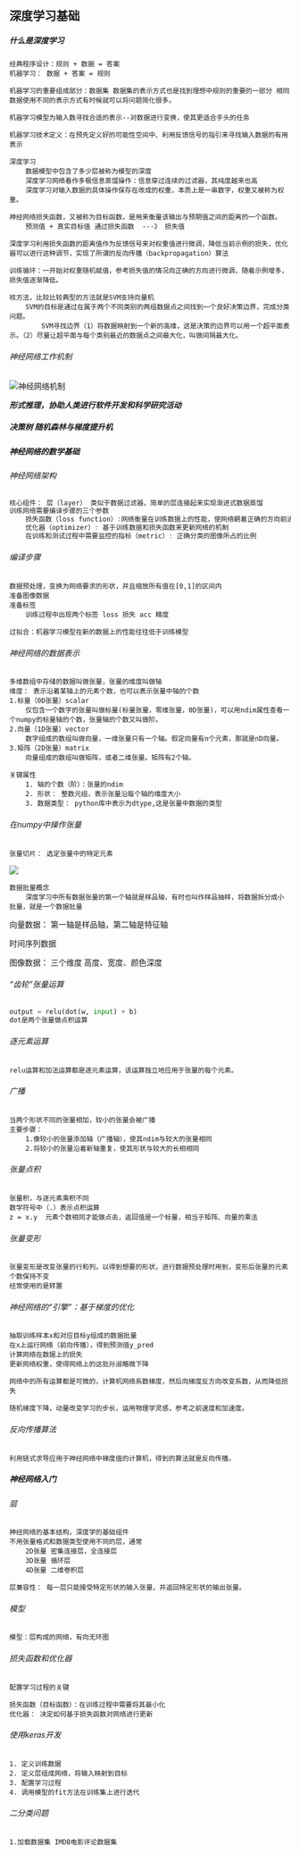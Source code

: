 ## 深度学习基础

##### 什么是深度学习

```
经典程序设计：规则 + 数据 = 答案
机器学习： 数据 + 答案 = 规则

机器学习的重要组成部分：数据集 数据集的表示方式也是找到理想中规则的重要的一部分 相同数据使用不同的表示方式有时候就可以将问题简化很多。

机器学习模型为输入数寻找合适的表示--对数据进行变换，使其更适合手头的任务

机器学习技术定义：在预先定义好的可能性空间中、利用反馈信号的指引来寻找输入数据的有用表示

深度学习
	数据模型中包含了多少层被称为模型的深度
	深度学习网络看作多极信息蒸馏操作：信息穿过连续的过滤器，其纯度越来也高
	深度学习对输入数据的具体操作保存在改成的权重，本质上是一串数字，权重又被称为权重。
	
神经网络损失函数，又被称为目标函数，是用来衡量该输出与预期值之间的距离的一个函数。
	预测值 + 真实目标值 通过损失函数  ---》 损失值

深度学习利用损失函数的距离值作为反馈信号来对权重值进行微调，降低当前示例的损失，优化器可以进行这种调节，实现了所谓的反向传播（backpropagation）算法

训练循环：一开始对权重随机赋值，参考损失值的情况向正确的方向进行微调，随着示例增多，损失值逐渐降低。

核方法，比较比较典型的方法就是SVM支持向量机
	SVM的目标是通过在属于两个不同类别的两组数据点之间找到一个良好决策边界，完成分类问题。
		SVM寻找边界（1）将数据映射到一个新的高维，这是决策的边界可以用一个超平面表示。（2）尽量让超平面与每个类别最近的数据点之间最大化，叫做间隔最大化。
```

###### 神经网络工作机制

![神经网络机制](C:\Users\lenovo_zhuang\Desktop\学习笔记MD\阅读笔记\img\神经网络机制.jpg)

***形式推理，协助人类进行软件开发和科学研究活动***

##### 决策树 随机森林与梯度提升机

##### 



##### 神经网络的数学基础

###### 神经网络架构

```java
核心组件： 层（layer） 类似于数据过滤器，简单的层连接起来实现渐进式数据蒸馏
训练网络需要编译步骤的三个参数
    损失函数（loss function）:网络衡量在训练数据上的性能，使网络朝着正确的方向前进
    优化器（optimizer）: 基于训练数据和损失函数来更新网络的机制
    在训练和测试过程中需要监控的指标（metric）: 正确分类的图像所占的比例
```

###### 编译步骤

```
数据预处理，变换为网络要求的形状，并且缩放所有值在[0,1]的区间内
准备图像数据
准备标签
	训练过程中出现两个标签 loss 损失 acc 精度

过拟合：机器学习模型在新的数据上的性能往往低于训练模型
```

###### 神经网络的数据表示

```
多维数组中存储的数据叫做张量，张量的维度叫做轴
维度： 表示沿着某轴上的元素个数，也可以表示张量中轴的个数
1.标量（0D张量）scalar
	仅包含一个数字的张量叫做标量(标量张量，零维张量，0D张量)，可以用ndim属性查看一个numpy的标量轴的个数，张量轴的个数又叫做阶。
2.向量（1D张量）vector
	数字组成的数组叫做向量，一维张量只有一个轴。假定向量有n个元素，那就是nD向量。
3.矩阵（2D张量）matrix
	向量组成的数组叫做矩阵，或者二维张量。矩阵有2个轴。
	
关键属性
	1. 轴的个数（阶）：张量的ndim
	2. 形状： 整数元组，表示张量沿每个轴的维度大小
	3. 数据类型： python库中表示为dtype,这是张量中数据的类型
```



###### 在numpy中操作张量

```
张量切片： 选定张量中的特定元素
```

![](C:\Users\lenovo_zhuang\Desktop\学习笔记MD\阅读笔记\img\数组张量操作.png)

~~~
数据批量概念
	深度学习中所有数据张量的第一个轴就是样品轴，有时也叫作样品抽样，将数据拆分成小批量，就是一个数据批量
~~~

向量数据： 第一轴是样品轴，第二轴是特征轴

时间序列数据

图像数据： 三个维度 高度、宽度、颜色深度



###### “齿轮”张量运算

```python
output = relu(dot(w, input) + b)
dot是两个张量做点积运算 
```

###### 逐元素运算

~~~
relu运算和加法运算都是逐元素运算，该运算独立地应用于张量的每个元素。
~~~

###### 广播

~~~
当两个形状不同的张量相加，较小的张量会被广播
主要步骤：
	1.像较小的张量添加轴（广播轴），使其ndim与较大的张量相同
	2.将较小的张量沿着新轴重复，使其形状与较大的长相相同
~~~

###### 张量点积

~~~
张量积，与逐元素乘积不同
数学符号中（.）表示点积运算
z = x.y  元素个数相同才能做点击，返回值是一个标量，相当于矩阵、向量的乘法
~~~

###### 张量变形

~~~
张量变形是改变张量的行和列，以得到想要的形状，进行数据预处理时用到，变形后张量的元素个数保持不变
经常使用的是转置
~~~

###### 神经网络的“引擎”：基于梯度的优化

~~~~
抽取训练样本x和对应目标y组成的数据批量
在x上运行网络（前向传播），得到预测值y_pred
计算网络在数据上的损失
更新网络权重，使得网络上的这批孙淑略微下降

网络中的所有运算都是可微的，计算机网络系数梯度，然后向梯度反方向改变系数，从而降低损失

随机梯度下降，动量改变学习的步长，运用物理学灵感，参考之前速度和加速度。
~~~~

###### 反向传播算法

~~~
利用链式求导应用于神经网络中梯度值的计算机，得到的算法就是反向传播。
~~~

##### 神经网络入门

###### 层

~~~
神经网络的基本结构，深度学的基础组件
不用张量格式和数据类型使用不同的层，通常
	2D张量 密集连接层，全连接层
	3D张量 循环层
	4D张量 二维卷积层

层兼容性： 每一层只能接受特定形状的输入张量，并返回特定形状的输出张量。
~~~

###### 模型

~~~
模型：层构成的网络，有向无环图
~~~

###### 损失函数和优化器

~~~
配置学习过程的关键

损失函数（目标函数）：在训练过程中需要将其最小化
优化器： 决定如何基于损失函数对网络进行更新
~~~

###### 使用keras开发

~~~
1. 定义训练数据
2. 定义层组成网络，将输入映射到目标
3. 配置学习过程
4. 调用模型的fit方法在训练集上进行迭代
~~~

###### 二分类问题

~~~
1.加载数据集 IMDB电影评论数据集

~~~


